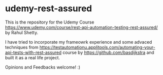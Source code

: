 # udemy-rest-assured
This is the repository for the Udemy Course https://www.udemy.com/course/rest-api-automation-testing-rest-assured/ by Rahul Shetty.

I have tried to incorporate my frameowrk experience and some advaced techniques from https://testautomationu.applitools.com/automating-your-api-tests-with-rest-assured course by https://github.com/basdijkstra and built it as a real life project.

Opinions and Feedbacks welcome! :)
